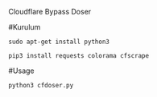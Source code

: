 Cloudflare Bypass Doser

#Kurulum

<pre><code>sudo apt-get install python3

pip3 install requests colorama cfscrape
</code></pre>
<p>#Usage</p>
<pre><code>python3 cfdoser.py
</code></pre>
